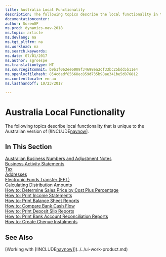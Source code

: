 ```yaml
---
title: Australia Local Functionality
description: The following topics describe the local functionality in the Australian version of [!INCLUDE[navnow](../../includes/navnow_md.md)].
documentationcenter: 
author: SorenGP
ms.prod: dynamics-nav-2018
ms.topic: article
ms.devlang: na
ms.tgt_pltfrm: na
ms.workload: na
ms.search.keywords: 
ms.date: 07/01/2017
ms.author: sgroespe
ms.translationtype: HT
ms.sourcegitcommit: b9b1f062ee6009f34698ea2cf33bc25bdd5b11e4
ms.openlocfilehash: 854cdadf85668ec859d735b98ae341be5d076812
ms.contentlocale: en-au
ms.lasthandoff: 10/23/2017

---
```

# <a name="australia-local-functionality"></a>Australia Local Functionality
The following topics describe local functionality that is unique to the Australian version of [!INCLUDE[navnow](../../includes/navnow_md.md)].  

## <a name="in-this-section"></a>In This Section  
  [Australian Business Numbers and Adjustment Notes](australian-business-numbers-and-adjustment-notes.md)  
  [Business Activity Statements](business-activity-statements.md)  
  [Tax](tax.md)  
  [Addresses](addresses.md)  
  [Electronic Funds Transfer (EFT)](electronic-funds-transfer-eft-.md)  
  [Calculating Distribution Amounts](calculating-distribution-amounts.md)  
  [How to: Determine Sales Price by Cost Plus Percentage](how-to-determine-sales-price-by-cost-plus-percentage.md)  
  [How to: Print Income Statements](how-to-print-income-statements.md)  
  [How to: Print Balance Sheet Reports](how-to-print-balance-sheet-reports.md)  
  [How to: Compare Bank Cash Flow](how-to-compare-bank-cash-flow.md)  
  [How to: Print Deposit Slip Reports](how-to-print-deposit-slip-reports.md)  
  [How to: Print Bank Account Reconciliation Reports](how-to-print-bank-account-reconciliation-reports.md)  
  [How to: Create Cheque Instalments](how-to-create-check-installments.md)

## <a name="see-also"></a>See Also
[Working with [!INCLUDE[navnow](../../includes/navnow_md.md)]](../../ui-work-product.md)  

